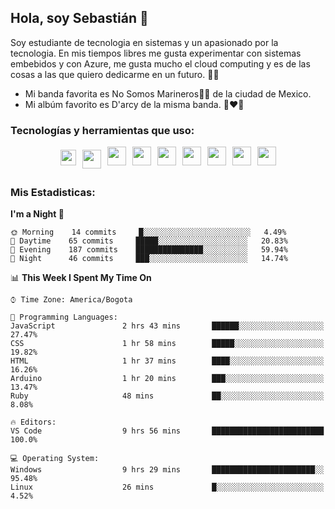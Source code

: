 ## Hola, soy Sebastián 👋

Soy estudiante de tecnologia en sistemas y un apasionado por la tecnologia.
En mis tiempos libres me gusta experimentar con sistemas embebidos y con Azure, me gusta mucho el cloud computing y es de las cosas a las que quiero dedicarme en un futuro. 🚀🌠

- Mi banda favorita es No Somos Marineros🚫🚢 de la ciudad de Mexico.
- Mi albúm favorito es D'arcy de la misma banda. 📼❤️💽


### Tecnologías y herramientas que uso: 
<div style="display: flex; flex-direction: row; justify-content: center;">
  <img src="https://cdn.svgporn.com/logos/ruby.svg" width="25px" height="25px" hspace="5" vspace="5"/>
  <img src="https://cdn.svgporn.com/logos/go.svg" width="30px" height="30px" hspace="5" vspace="5"/>
  <img src="https://cdn.svgporn.com/logos/javascript.svg" width="30px" height="30px" hspace="5"/>
  <img src="https://cdn.svgporn.com/logos/arduino.svg" width="30px" height="30px" hspace="5"/>
<!--   <img src="https://cdn.svgporn.com/logos/raspberry-pi.svg" width="30px" height="30px" hspace="5"/>
  <img src="https://cdn.svgporn.com/logos/google-cloud.svg" width="30px" height="30px" hspace="5"/>
  <img src="https://cdn.svgporn.com/logos/azure-icon.svg" width="30px" height="30px" hspace="5"/> -->
  <img src="https://cdn.svgporn.com/logos/docker-icon.svg" width="30px" height="30px" hspace="5"/>
  <img src="https://cdn.svgporn.com/logos/bash-icon.svg" width="30px" height="30px" hspace="5"/>
  <img src="https://cdn.svgporn.com/logos/visual-studio-code.svg" width="30px" height="30px" hspace="5"/>
  <img src="https://cdn.svgporn.com/logos/intellij-idea.svg" width="30px" height="30px" hspace="5"/>
  <img src="https://cdn.svgporn.com/logos/hyper.svg" width="30px" height="30px" hspace="5"/>
</div>


 ### Mis Estadisticas: 

<!--START_SECTION:waka-->
**I'm a Night 🦉** 

```text
🌞 Morning    14 commits     █░░░░░░░░░░░░░░░░░░░░░░░░   4.49% 
🌆 Daytime    65 commits     █████░░░░░░░░░░░░░░░░░░░░   20.83% 
🌃 Evening    187 commits    ███████████████░░░░░░░░░░   59.94% 
🌙 Night      46 commits     ███░░░░░░░░░░░░░░░░░░░░░░   14.74%

```


📊 **This Week I Spent My Time On** 

```text
⌚︎ Time Zone: America/Bogota

💬 Programming Languages: 
JavaScript               2 hrs 43 mins       ██████░░░░░░░░░░░░░░░░░░░   27.47% 
CSS                      1 hr 58 mins        █████░░░░░░░░░░░░░░░░░░░░   19.82% 
HTML                     1 hr 37 mins        ████░░░░░░░░░░░░░░░░░░░░░   16.26% 
Arduino                  1 hr 20 mins        ███░░░░░░░░░░░░░░░░░░░░░░   13.47% 
Ruby                     48 mins             ██░░░░░░░░░░░░░░░░░░░░░░░   8.08%

🔥 Editors: 
VS Code                  9 hrs 56 mins       █████████████████████████   100.0%

💻 Operating System: 
Windows                  9 hrs 29 mins       ███████████████████████░░   95.48% 
Linux                    26 mins             █░░░░░░░░░░░░░░░░░░░░░░░░   4.52%

```


<!--END_SECTION:waka-->
